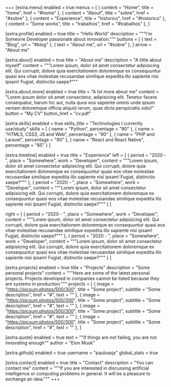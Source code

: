 +++
[extra.menu]
enabled = true
menus = [
    { content = "Home", title = "home", href = "#home" },
    { content = "About", title = "sobre", href = "#sobre" },
    { content = "Experience", title = "historico", href = "#historico" },
    { content = "Some works", title = "trabalhos", href = "#trabalhos" },
]


[extra.profile]
enabled = true
title = "Hello World"
description = """I'm Someone
Developer passionate about innovation."""
buttons = [
    { text = "Blog", url = "#blog" },
    { text = "About me", url = "#sobre" },
]
arrow = "About me"

[extra.about]
enabled = true
title = "About me"
description = "A little about myself"
content = """Lorem ipsum, dolor sit amet consectetur adipisicing elit. Qui corrupti, dolore quia exercitationem doloremque ex consequuntur quasi eos vitae molestiae recusandae similique expedita illo sapiente nisi ipsam! Fugiat, distinctio saepe?"""

[extra.about.more]
enabled = true
title = "A lot more about me"
content = "Lorem ipsum dolor sit amet consectetur, adipisicing elit. Tenetur facere consequatur, harum hic aut, nulla quos eos sapiente omnis unde ipsum veniam doloremque officia aliquid rerum, quas dicta perspiciatis odio!"
button = "My CV"
button_href = "cv.pdf"

[extra.skills]
enabled = true
skills_title = "Technologies I currently use/study"
skills = [
    { name = "Python", percentage = "90" },
    { name = "HTML5, CSS3, JS and Web", percentage = "90" },
    { name = "PHP and Laravel", percentage = "90" },
    { name = "React and React Native", percentage = "85" }
]

[extra.timeline]
enabled = true
title = "Experience"
left = [
    { period = "2020 - ", place = "Somewhere", work = "Developer", content = """Lorem ipsum, dolor sit amet consectetur adipisicing elit. Qui corrupti, dolore quia exercitationem doloremque ex consequuntur quasi eos vitae molestiae recusandae similique expedita illo sapiente nisi ipsam! Fugiat, distinctio saepe?""" },
    { period = "2020 - ", place = "Somewhere", work = "Developer", content = """Lorem ipsum, dolor sit amet consectetur adipisicing elit. Qui corrupti, dolore quia exercitationem doloremque ex consequuntur quasi eos vitae molestiae recusandae similique expedita illo sapiente nisi ipsam! Fugiat, distinctio saepe?""" }
]

right = [
    { period = "2020 - ", place = "Somewhere", work = "Developer", content = """Lorem ipsum, dolor sit amet consectetur adipisicing elit. Qui corrupti, dolore quia exercitationem doloremque ex consequuntur quasi eos vitae molestiae recusandae similique expedita illo sapiente nisi ipsam! Fugiat, distinctio saepe?""" },
    { period = "2020 - ", place = "Somewhere", work = "Developer", content = """Lorem ipsum, dolor sit amet consectetur adipisicing elit. Qui corrupti, dolore quia exercitationem doloremque ex consequuntur quasi eos vitae molestiae recusandae similique expedita illo sapiente nisi ipsam! Fugiat, distinctio saepe?""" }
]

[extra.projects]
enabled = true
title = "Projects"
description = "Some personal projects"
content = """Here are some of the latest personal projects. Projects developed in companies cannot be listed because they are systems in production."""
projects = [
    { image = "https://picsum.photos/500/300", title = "Some project", subtitle = "Some description", href = "#", text = "" },
    { image = "https://picsum.photos/500/300", title = "Some project", subtitle = "Some description", href = "#", text = "" },
    { image = "https://picsum.photos/500/300", title = "Some project", subtitle = "Some description", href = "#", text = "" },
    { image = "https://picsum.photos/500/300", title = "Some project", subtitle = "Some description", href = "#", text = "" },
]

[extra.quote]
enabled = true
text = "\"If things are not failing, you are not innovating enough\""
author = "Elon Musk"

[extra.github]
enabled = true
username = "pauloasjx"
global_stats = true

[extra.contact]
enabled = true
title = "Contact"
description = "You can contact me"
content = """If you are interested in discussing artificial intelligence or computing problems in general. It will be a pleasure to exchange an idea."""
+++